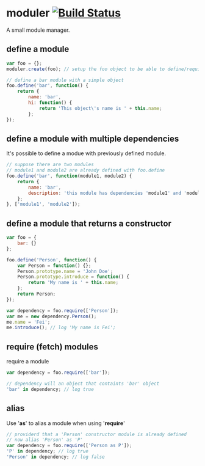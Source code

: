 moduler [![Build Status](https://travis-ci.org/geastwood/tokenlist.svg?branch=master)](https://travis-ci.org/geastwood/tokenlist)
=======

A small module manager.

## define a module
```javascript
var foo = {};
moduler.create(foo); // setup the foo object to be able to define/require module

// define a bar module with a simple object
foo.define('bar', function() {
    return {
        name: 'bar',
        hi: function() {
            return 'This object\'s name is ' + this.name;
        };
});
```
## define a module with multiple dependencies
It's possible to define a modue with previously defined module.
```javascript
// suppose there are two modules
// module1 and module2 are already defined with foo.define
foo.define('bar', function(module1, module2) {
    return {
        name: 'bar',
        description: 'this module has dependencies 'module1' and 'module2''
    };
}, ['module1', 'module2']);
```
## define a module that returns a constructor
```javascript
var foo = {
    bar: {}
};

foo.define('Person', function() {
    var Person = function() {};
    Person.prototype.name = 'John Doe';
    Person.prototype.introduce = function() {
        return 'My name is ' + this.name;
    };
    return Person;
});

var dependency = foo.require(['Person']);
var me = new dependency.Person();
me.name = 'Fei';
me.introduce(); // log 'My name is Fei';
```
## require (fetch) modules
require a module
```javascript
var dependency = foo.require(['bar']);

// dependency will an object that containts 'bar' object
'bar' in dependency; // log true
```

## alias
Use '**as**' to alias a module when using '**require**'
```javascript
// providerd that a 'Person' constructor module is already defined
// now alias 'Person' as 'P'
var dependency = foo.require(['Person as P']);
'P' in dependency; // log true
'Person' in dependency; // log false
```
